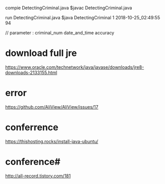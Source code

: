 
compie DetectingCriminal.java
$javac DetectingCriminal.java

run DetectingCriminal.java
$java DetectingCriminal 1 2018-10-25_02:49:55 94

// parameter : criminal_num date_and_time accuracy

# download full jre
https://www.oracle.com/technetwork/java/javase/downloads/jre8-downloads-2133155.html

# error
https://github.com/AliView/AliView/issues/17

# conferrence
https://thishosting.rocks/install-java-ubuntu/

# conference#
http://all-record.tistory.com/181
